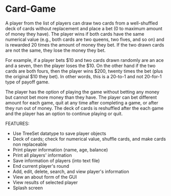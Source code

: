 # Card-Game
A player from the list of players can draw two cards from a well-shuffled deck of cards without replacement and place a bet (0 to maximum amount of money they have). The player wins if both cards have the same numerical value (e.g., both cards are two queens, two fives, and so on) and is rewarded 20 times the amount of money they bet. If the two drawn cards are not the same, they lose the money they bet.

For example, if a player bets $10 and two cards drawn randomly are an ace and a seven, then the player loses the $10. On the other hand if the two cards are both fours, then the player wins $200, twenty times the bet (plus the original $10 they bet). In other words, this is a 20-to-1 and not 20-for-1 type of payoff game.

The player has the option of playing the game without betting any money but cannot bet more money than they have. The player can bet different amount for each game, quit at any time after completing a game, or after they run out of money. The deck of cards is reshuffled after the each game and the player has an option to continue playing or quit.

FEATURES:

- Use TreeSet datatype to save player objects
- Deck of cards; check for numerical value, shuffle cards, and make cards non replaceable
- Print player information (name, age, balance)
- Print all players' information
- Save information of players (into text file)
- End current player's round
- Add, edit, delete, search, and view player's information
- View an about form of the GUI
- View results of selected player
- Splash screen
